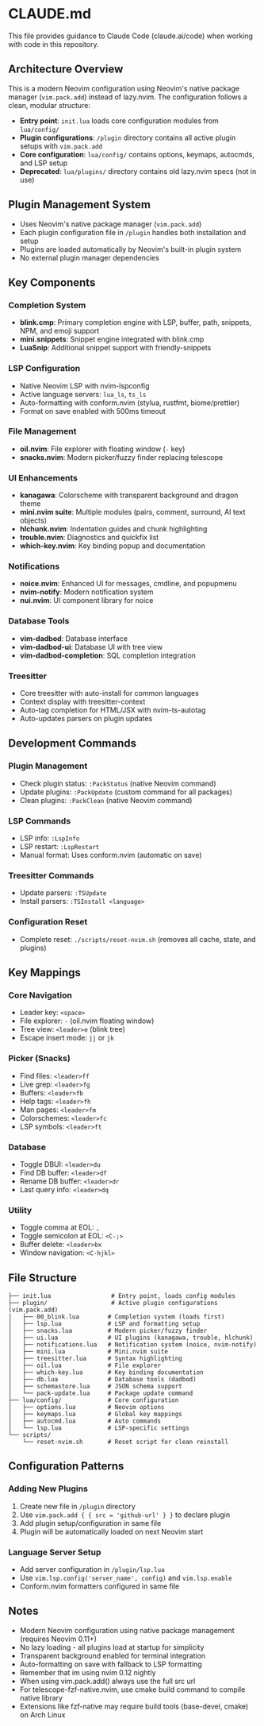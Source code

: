 # CLAUDE.md

This file provides guidance to Claude Code (claude.ai/code) when working with code in this repository.

## Architecture Overview

This is a modern Neovim configuration using Neovim's native package manager (`vim.pack.add`) instead of lazy.nvim. The configuration follows a clean, modular structure:

- **Entry point**: `init.lua` loads core configuration modules from `lua/config/`
- **Plugin configurations**: `/plugin` directory contains all active plugin setups with `vim.pack.add`
- **Core configuration**: `lua/config/` contains options, keymaps, autocmds, and LSP setup
- **Deprecated**: `lua/plugins/` directory contains old lazy.nvim specs (not in use)

## Plugin Management System

- Uses Neovim's native package manager (`vim.pack.add`)
- Each plugin configuration file in `/plugin` handles both installation and setup
- Plugins are loaded automatically by Neovim's built-in plugin system
- No external plugin manager dependencies

## Key Components

### Completion System
- **blink.cmp**: Primary completion engine with LSP, buffer, path, snippets, NPM, and emoji support
- **mini.snippets**: Snippet engine integrated with blink.cmp
- **LuaSnip**: Additional snippet support with friendly-snippets

### LSP Configuration
- Native Neovim LSP with nvim-lspconfig
- Active language servers: `lua_ls`, `ts_ls`
- Auto-formatting with conform.nvim (stylua, rustfmt, biome/prettier)
- Format on save enabled with 500ms timeout

### File Management
- **oil.nvim**: File explorer with floating window (`-` key)
- **snacks.nvim**: Modern picker/fuzzy finder replacing telescope

### UI Enhancements
- **kanagawa**: Colorscheme with transparent background and dragon theme
- **mini.nvim suite**: Multiple modules (pairs, comment, surround, AI text objects)
- **hlchunk.nvim**: Indentation guides and chunk highlighting
- **trouble.nvim**: Diagnostics and quickfix list
- **which-key.nvim**: Key binding popup and documentation

### Notifications
- **noice.nvim**: Enhanced UI for messages, cmdline, and popupmenu
- **nvim-notify**: Modern notification system
- **nui.nvim**: UI component library for noice

### Database Tools
- **vim-dadbod**: Database interface
- **vim-dadbod-ui**: Database UI with tree view
- **vim-dadbod-completion**: SQL completion integration

### Treesitter
- Core treesitter with auto-install for common languages
- Context display with treesitter-context
- Auto-tag completion for HTML/JSX with nvim-ts-autotag
- Auto-updates parsers on plugin updates

## Development Commands

### Plugin Management
- Check plugin status: `:PackStatus` (native Neovim command)
- Update plugins: `:PackUpdate` (custom command for all packages)
- Clean plugins: `:PackClean` (native Neovim command)

### LSP Commands
- LSP info: `:LspInfo`
- LSP restart: `:LspRestart`
- Manual format: Uses conform.nvim (automatic on save)

### Treesitter Commands
- Update parsers: `:TSUpdate`
- Install parsers: `:TSInstall <language>`

### Configuration Reset
- Complete reset: `./scripts/reset-nvim.sh` (removes all cache, state, and plugins)

## Key Mappings

### Core Navigation
- Leader key: `<space>`
- File explorer: `-` (oil.nvim floating window)
- Tree view: `<leader>e` (blink tree)
- Escape insert mode: `jj` or `jk`

### Picker (Snacks)
- Find files: `<leader>ff`
- Live grep: `<leader>fg`
- Buffers: `<leader>fb`
- Help tags: `<leader>fh`
- Man pages: `<leader>fm`
- Colorschemes: `<leader>fc`
- LSP symbols: `<leader>ft`

### Database
- Toggle DBUI: `<leader>du`
- Find DB buffer: `<leader>df`
- Rename DB buffer: `<leader>dr`
- Last query info: `<leader>dq`

### Utility
- Toggle comma at EOL: `,`
- Toggle semicolon at EOL: `<C-;>`
- Buffer delete: `<leader>bx`
- Window navigation: `<C-hjkl>`

## File Structure

```
├── init.lua                 # Entry point, loads config modules
├── plugin/                  # Active plugin configurations (vim.pack.add)
│   ├── 00_blink.lua        # Completion system (loads first)
│   ├── lsp.lua             # LSP and formatting setup
│   ├── snacks.lua          # Modern picker/fuzzy finder
│   ├── ui.lua              # UI plugins (kanagawa, trouble, hlchunk)
│   ├── notifications.lua   # Notification system (noice, nvim-notify)
│   ├── mini.lua            # Mini.nvim suite
│   ├── treesitter.lua      # Syntax highlighting
│   ├── oil.lua             # File explorer
│   ├── which-key.lua       # Key binding documentation
│   ├── db.lua              # Database tools (dadbod)
│   ├── schemastore.lua     # JSON schema support
│   └── pack-update.lua     # Package update command
├── lua/config/             # Core configuration
│   ├── options.lua         # Neovim options
│   ├── keymaps.lua         # Global key mappings
│   ├── autocmd.lua         # Auto commands
│   └── lsp.lua             # LSP-specific settings
└── scripts/
    └── reset-nvim.sh       # Reset script for clean reinstall
```

## Configuration Patterns

### Adding New Plugins
1. Create new file in `/plugin` directory
2. Use `vim.pack.add { { src = 'github-url' } }` to declare plugin
3. Add plugin setup/configuration in same file
4. Plugin will be automatically loaded on next Neovim start

### Language Server Setup
- Add server configuration in `/plugin/lsp.lua`
- Use `vim.lsp.config('server_name', config)` and `vim.lsp.enable`
- Conform.nvim formatters configured in same file

## Notes
- Modern Neovim configuration using native package management (requires Neovim 0.11+)
- No lazy loading - all plugins load at startup for simplicity
- Transparent background enabled for terminal integration
- Auto-formatting on save with fallback to LSP formatting
- Remember that im using nvim 0.12 nightly
- When using vim.pack.add() always use the full src url
- For telescope-fzf-native.nvim, use cmake build command to compile native library
- Extensions like fzf-native may require build tools (base-devel, cmake) on Arch Linux